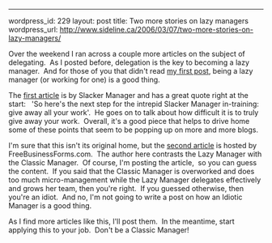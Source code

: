 --- 
wordpress_id: 229
layout: post
title: Two more stories on lazy managers
wordpress_url: http://www.sideline.ca/2006/03/07/two-more-stories-on-lazy-managers/

<p>Over the weekend I ran across a couple more articles on the subject of delegating.  As I posted before, delegation is the key to becoming a lazy manager.  And for those of you that didn't read <a href="http://www.sideline.ca/2006/03/02/sure-youre-lazy-and-dumb-but-what-about-incompetent-and-forgetful">my first post</a>, being a lazy manager (or working for one) is a good thing.</p>
<p>The <a href="http://slackermanager.com/2005/04/give_it_away.html">first article</a> is by Slacker Manager and has a great quote right at the start:   'So here's the next step for the intrepid Slacker Manager in-training: give away all your work'.  He goes on to talk about how difficult it is to truly give away your work.  Overall, it's a good piece that helps to drive home some of these points that seem to be popping up on more and more blogs.</p>
<p>I'm sure that this isn't its original home, but the <a href="http://www.freebusinessforms.com/reports/35.html">second article</a> is hosted by FreeBusinessForms.com.  The author here contrasts the Lazy Manager with the Classic Manager.  Of course, I'm posting the article,  so you can guess the content.  If you said that the Classic Manager is overworked and does too much micro-management while the Lazy Manager delegates effectively and grows her team, then you're right.  If you guessed otherwise, then you're an idiot.  And no, I'm not going to write a post on how an Idiotic Manager is a good thing.</p>
<p>As I find more articles like this, I'll post them.  In the meantime, start applying this to your job.  Don't be a Classic Manager!  </p>
